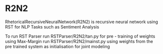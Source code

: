 # R2N2
RhetoricalRecursiveNeuralNetwork(R2N2) is recursive neural network  using RST for NLP Tasks such as Sentiment Analysis

To run RST Parser 
run RSTParser/R2N2/tan.py for pre - training of weights using Max-Margin
run RSTParser/R2N2/mainst.py using weights from the pre trained system as initialisation for joint modeling
